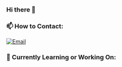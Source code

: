 ### Hi there 👋
  
### 📫 How to Contact:
[![Email](https://img.shields.io/badge/email-yourname%40example.com-D14836?style=flat-square&logo=gmail&logoColor=white)](mailto:aaronguitarnoob90425@gmail.com)
  
### 🚀 Currently Learning or Working On:
